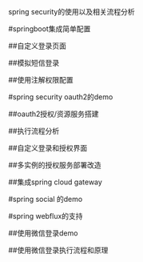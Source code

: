 spring security的使用以及相关流程分析

#springboot集成简单配置



##自定义登录页面

##模拟短信登录

##使用注解权限配置


#spring  security oauth2的demo

##oauth2授权/资源服务搭建

##执行流程分析

##自定义登录和授权界面

##多实例的授权服务部署改造

##集成spring cloud gateway


#spring  social 的demo


#spring webflux的支持

##使用微信登录demo

##使用微信登录执行流程和原理
